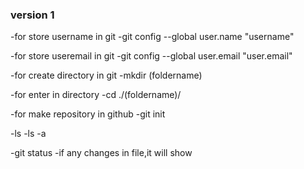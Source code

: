 ### version 1

-for store username in git
    -git config --global user.name "username"

-for store useremail in git
    -git config --global user.email "user.email"

-for create directory in git
    -mkdir (foldername)

-for enter in directory 
    -cd ./(foldername)/

-for make repository in github
    -git init

-ls
-ls -a

-git status
    -if any changes in file,it will show

